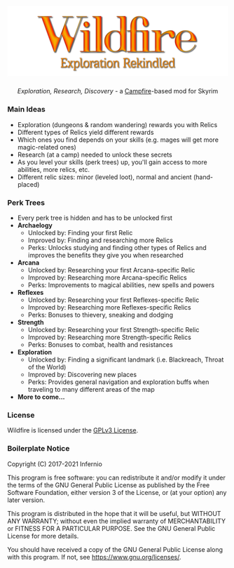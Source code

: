 # ![Wildfire Logo](Design/Logo/Logo.png)
<p align="center"><i>Exploration, Research, Discovery</i> - a <a href="http://www.nexusmods.com/skyrim/mods/64798">Campfire</a>-based mod for Skyrim</p>

### Main Ideas
 - Exploration (dungeons & random wandering) rewards you with Relics
 - Different types of Relics yield different rewards
 - Which ones you find depends on your skills (e.g. mages will get more magic-related ones)
 - Research (at a camp) needed to unlock these secrets
 - As you level your skills (perk trees) up, you'll gain access to more abilities, more relics, etc.
 - Different relic sizes: minor (leveled loot), normal and ancient (hand-placed)

### Perk Trees
 - Every perk tree is hidden and has to be unlocked first
 - **Archaelogy**
     - Unlocked by: Finding your first Relic
     - Improved by: Finding and researching more Relics
     - Perks: Unlocks studying and finding other types of Relics and improves the benefits they give you when researched
 - **Arcana**
     - Unlocked by: Researching your first Arcana-specific Relic
     - Improved by: Researching more Arcana-specific Relics
     - Perks: Improvements to magical abilities, new spells and powers
 - **Reflexes**
     - Unlocked by: Researching your first Reflexes-specific Relic
     - Improved by: Researching more Reflexes-specific Relics
     - Perks: Bonuses to thievery, sneaking and dodging
 - **Strength**
     - Unlocked by: Researching your first Strength-specific Relic
     - Improved by: Researching more Strength-specific Relics
     - Perks: Bonuses to combat, health and resistances
 - **Exploration**
     - Unlocked by: Finding a significant landmark (i.e. Blackreach, Throat of the World)
     - Improved by: Discovering new places
     - Perks: Provides general navigation and exploration buffs when traveling to many different areas of the map
 - **More to come...**

### License
Wildfire is licensed under the [GPLv3 License](LICENSE.md).

### Boilerplate Notice
Copyright (C) 2017-2021 Infernio

This program is free software: you can redistribute it and/or modify
it under the terms of the GNU General Public License as published by
the Free Software Foundation, either version 3 of the License, or
(at your option) any later version.

This program is distributed in the hope that it will be useful,
but WITHOUT ANY WARRANTY; without even the implied warranty of
MERCHANTABILITY or FITNESS FOR A PARTICULAR PURPOSE.  See the
GNU General Public License for more details.

You should have received a copy of the GNU General Public License
along with this program.  If not, see <https://www.gnu.org/licenses/>.

